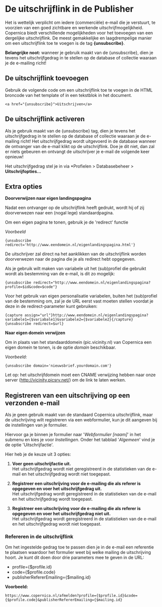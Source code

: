 # De uitschrijflink in de Publisher
Het is wettelijk verplicht om iedere (commerciële) e-mail die je
verstuurt, te voorzien van een goed zichtbare en werkende
uitschrijfmogelijkheid. Copernica biedt verschillende mogelijkheden voor
het toevoegen van een dergelijke uitschrijflink. De meest gemakkelijke en
laagdrempelige manier om een uitschrijflink toe te voegen is de tag
**{unsubscribe}**.

**Belangrijke noot:** wanneer je gebruik maakt van de {unsubscribe},
dien je tevens het uitschrijfgedrag in te stellen op de database of collectie
waaraan je de e-mailing richt!

## De uitschrijflink toevoegen
Gebruik de volgende code om een uitschrijflink toe te voegen in de HTML
broncode van het template of in een tekstblok in het document.

`<a href="{unsubscribe}">Uitschrijven</a>`

## De uitschrijflink activeren
Als je gebruik maakt van de {unsubscribe} tag, dien je tevens het
uitschrijfgedrag in te stellen op de database of collectie waaraan je de
e-mailing richt! Het uitschrijfgedrag wordt uitgevoerd in de database
wanneer de ontvanger van de e-mail klikt op de uitschrijflink. Doe je
dit niet, dan zal er niets gebeuren en ontvangt de uitschrijver je
e-mail de volgende keer opnieuw!

Het uitschrijfgedrag stel je in via \*Profielen \> Databasebeheer \>
**Uitschrijfopties...**

## Extra opties
**Doorverwijzen naar eigen landingspagina**

Nadat een ontvanger op de uitschrijflink heeft gedrukt, wordt hij of zij
doorverwezen naar een (nogal lege) standaardpagina.

Om een eigen pagina te tonen, gebruik je de 'redirect' functie

*Voorbeeld*

`{unsubscribe redirect='http://www.eendomein.nl/eigenlandingspagina.html'}`

De uitschrijver zal direct na het aanklikken van de uitschrijflink
worden doorverwezen naar de pagina die je als redirect hebt opgegeven.

Als je gebruik wilt maken van variabele uit het (sub)profiel die gebruikt wordt als bestemming van de e-mail, is dit zo mogelijk:  

`{unsubscribe redirect="http://www.eendomein.nl/eigenlandingspagina?profile=$id&code=$code"}`

Voor het gebruik van eigen personalisatie variabelen, buiten het (sub)profiel van de bestemming om, zal je de URL eerst vast moeten stellen voordat je deze in de redirect-parameter kunt gebruiken:  
```
{capture assign="url"}http://www.eendomein.nl/eigenlandingspagina?variabele1={$variabale1}&variabele2={$variabele2}{/capture}
{unsubscribe redirect=$url}
```

**Naar eigen domein verwijzen**

Om in plaats van het standaarddomein (pic.vicinity.nl) van Copernica een
eigen domein te tonen, is de optie *domain* beschikbaar.

*Voorbeeld:*

`{unsubscribe domain='nieuwsbrief.yourdomain.com'}`

Let op: het uitschrijfdomein moet een CNAME verwijzing hebben naar onze
server (http://vicinity.picsrv.net/) om de link te laten werken.

## Registreren van een uitschrijving op een verzonden e-mail
Als je geen gebruik maakt van de standaard Copernica uitschrijflink, maar de uitschrijving wilt registreren via een webformulier, kun je dit aangeven bij de instellingen van je formulier.

Hiervoor ga je binnen je formulier naar '*Webformulier [naam]*' in het submenu en kies je voor *Instellingen*. Onder het tabblad '*Algemeen*' vind je de optie 'Uitschrijfactie'.
 
Hier heb je de keuze uit 3 opties:
 
1. **Voer geen uitschrijfactie uit.**  
Het uitschrijfgedrag wordt niet geregistreerd in de statistieken van de e-mail en het uitschrijfgedrag wordt niet toegepast.
 
2. **Registreer een uitschrijving voor de e-mailing die als referer is opgegeven en voer het uitschrijfgedrag uit.**  
Het uitschrijfgedrag wordt geregistreerd in de statistieken van de e-mail en het uitschrijfgedrag wordt toegepast.
 
3. **Registreer een uitschrijving voor de e-mailing die als referer is opgegeven en voer het uitschrijfgedrag niet uit.**  
Het uitschrijfgedrag wordt geregistreerd in de statistieken van de e-mail en het uitschrijfgedrag wordt niet toegepast.
 
### Refereren in de uitschrijflink
Om het ingestelde gedrag toe te passen dien je in de e-mail een referentie te plaatsen waardoor het formulier weet bij welke mailing de uitschrijving hoort. Je kunt dit doen door drie parameters mee te geven in de URL:
- profile={$profile.id}
- code={$profile.code}
- publisherRefererEmailing={$mailing.id}

**Voorbeeld:** 
 
```
https://www.copernica.nl/afmelden?profile={$profile.id}&code={$profile.code}&publisherRefererEmailing={$mailing.id}
```
